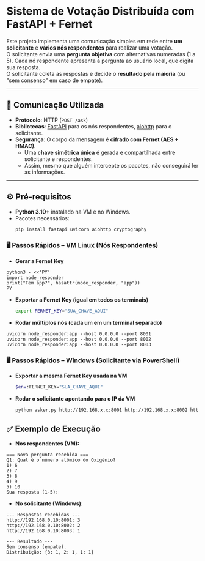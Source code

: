 # Sistema de Votação Distribuída com FastAPI + Fernet

Este projeto implementa uma comunicação simples em rede entre **um solicitante** e **vários nós respondentes** para realizar uma votação.  
O solicitante envia uma **pergunta objetiva** com alternativas numeradas (1 a 5). Cada nó respondente apresenta a pergunta ao usuário local, que digita sua resposta.  
O solicitante coleta as respostas e decide o **resultado pela maioria** (ou "sem consenso" em caso de empate).

---

## 🔗 Comunicação Utilizada

- **Protocolo**: HTTP (`POST /ask`)
- **Bibliotecas**: [FastAPI](https://fastapi.tiangolo.com/) para os nós respondentes, [aiohttp](https://docs.aiohttp.org/) para o solicitante.
- **Segurança**: O corpo da mensagem é **cifrado com Fernet (AES + HMAC)**.  
  - Uma **chave simétrica única** é gerada e compartilhada entre solicitante e respondentes.
  - Assim, mesmo que alguém intercepte os pacotes, não conseguirá ler as informações.

---

## ⚙️ Pré-requisitos

- **Python 3.10+** instalado na VM e no Windows.
- Pacotes necessários:
  ```bash
  pip install fastapi uvicorn aiohttp cryptography


### 🖥️ Passos Rápidos – VM Linux (Nós Respondentes)

- **Gerar a Fernet Key**
```
python3 - <<'PY'
import node_responder
print("Tem app?", hasattr(node_responder, "app"))
PY
```

- **Exportar a Fernet Key (igual em todos os terminais)**
  ```bash
  export FERNET_KEY="SUA_CHAVE_AQUI"

- **Rodar múltiplos nós (cada um em um terminal separado)**

```
uvicorn node_responder:app --host 0.0.0.0 --port 8001
uvicorn node_responder:app --host 0.0.0.0 --port 8002
uvicorn node_responder:app --host 0.0.0.0 --port 8003
```

### 🖥️ Passos Rápidos – Windows (Solicitante via PowerShell)

- **Exportar a mesma Fernet Key usada na VM**
    ```bash
    $env:FERNET_KEY="SUA_CHAVE_AQUI"

- **Rodar o solicitante apontando para o IP da VM**
    ```bash
    python asker.py http://192.168.x.x:8001 http://192.168.x.x:8002 http://192.168.x.x:8003

## ✅ Exemplo de Execução

- **Nos respondentes (VM):**

```
=== Nova pergunta recebida ===
Q1: Qual é o número atômico do Oxigênio?
1) 6
2) 7
3) 8
4) 9
5) 10
Sua resposta (1-5):
```

- **No solicitante (Windows):**

```
--- Respostas recebidas ---
http://192.168.0.10:8001: 3
http://192.168.0.10:8002: 2
http://192.168.0.10:8003: 1

--- Resultado ---
Sem consenso (empate).
Distribuição: {3: 1, 2: 1, 1: 1}
```